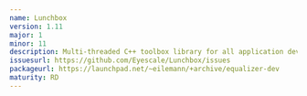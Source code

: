 ```yaml
---
name: Lunchbox
version: 1.11
major: 1
minor: 11
description: Multi-threaded C++ toolbox library for all application developers creating high-performance multi-threaded programs.
issuesurl: https://github.com/Eyescale/Lunchbox/issues
packageurl: https://launchpad.net/~eilemann/+archive/equalizer-dev
maturity: RD
---
```

